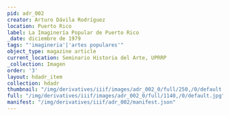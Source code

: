 ```yaml
---
pid: adr_002
creator: Arturo Dávila Rodríguez
location: Puerto Rico
label: La Imaginería Popular de Puerto Rico
_date: diciembre de 1979
tags: "'imagineria'|'artes populares'"
object_type: magazine article
current_location: Seminario Historia del Arte, UPRRP
_collection: Imagen
order: '3'
layout: hdadr_item
collection: hdadr
thumbnail: "/img/derivatives/iiif/images/adr_002_0/full/250,/0/default.jpg"
full: "/img/derivatives/iiif/images/adr_002_0/full/1140,/0/default.jpg"
manifest: "/img/derivatives/iiif/adr_002/manifest.json"
---
```


